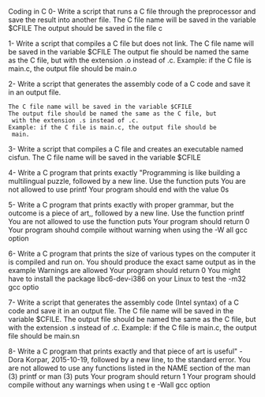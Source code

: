 Coding in C
0- Write a script that runs a C file through the preprocessor and save the result into another file.
	The C file name will be saved in the variable $CFILE
	The output should be saved in the file c
	
1- Write a script that compiles a C file but does not link.
	The C file name will be saved in the variable $CFILE
	The output fie should be named the same as the C file, but
	 with the extension .o instead of .c.
	Example: if the C file is main.c, the output file should be
	 main.o
	 
2- Write a script that generates the assembly code of a C code and save it in an output file.

	The C file name will be saved in the variable $CFILE
	The output file should be named the same as the C file, but
	 with the extension .s instead of .c.
	Example: if the C file is main.c, the output file should be
	 main.
	 
3- Write a script that compiles a C file and creates an executable named cisfun.
	The C file name will be saved in the variable $CFILE
	
4- Write a C program that prints exactly "Programming is like building a multilingual puzzle, followed by a new line.
	Use the function puts
	You are not allowed to use printf
	Your program should end with the value 0s
	
5- Write a C program that prints exactly with proper grammar, but the outcome is a piece of art,, followed by a new line.
	Use the function printf
	You are not allowed to use the function puts
	Your program should return 0
	Your program shouhd compile without warning when using the -W all gcc option
	
6- Write a C program that prints the size of various types on the computer it is compiled and run on.
	You should produce the exact same output as in the example
	Warnings are allowed
	Your program should return 0
	You might have to install the package libc6-dev-i386 on your Linux to test the -m32 gcc optio
	
7- Write a script that generates the assembly code (Intel syntax) of a C code and save it in an output file.
	The C file name will be saved in the variable $CFILE.
	The output file should be named the same as the C file, but with the extension .s instead of .c.
	Example: if the C file is main.c, the output file should be main.sn
	
8- Write a C program that prints exactly and that piece of art is useful" - Dora Korpar, 2015-10-19, followed by a new line, to the standard error.
	You are not allowed to use any functions listed in the NAME
	 section of the man (3) printf or man (3) puts
	Your program should return 1
	Your program should compile without any warnings when using t e -Wall gcc option

